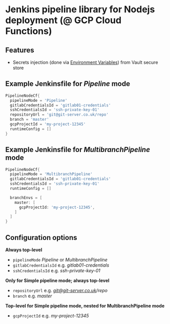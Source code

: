 # Jenkins pipeline library for Nodejs deployment (@ GCP Cloud Functions)

## Features

- Secrets injection (done via [Environment Variables](https://cloud.google.com/functions/docs/env-var)) from Vault secure store

## Example Jenkinsfile for _Pipeline_ mode

```groovy
PipelineNodeCf{
  pipelineMode = 'Pipeline'
  gitlabCredentialsId = 'gitlab01-credentials'
  sshCredentialsId = 'ssh-private-key-01'
  repositoryUrl = 'git@git-server.co.uk/repo'
  branch = 'master'
  gcpProjectId = 'my-project-12345'
  runtimeConfig = []
}
```

## Example Jenkinsfile for _MultibranchPipeline_ mode

```groovy
PipelineNodeCf{
  pipelineMode = 'MultibranchPipeline'
  gitlabCredentialsId = 'gitlab01-credentials'
  sshCredentialsId = 'ssh-private-key-01'
  runtimeConfig = []

  branchEnvs = [
    master: [
      gcpProjectId: 'my-project-12345',
    ]
  ]
}
```

## Configuration options

**Always top-level**
- `pipelineMode` *Pipeline* or *MultibranchPipeline*
- `gitlabCredentialsId` e.g. *gitlab01-credentials*
- `sshCredentialsId` e.g. *ssh-private-key-01*

**Only for Simple pipeline mode; always top-level**
- `repositoryUrl` e.g. *git@git-server.co.uk/repo*
- `branch` e.g. *master*

**Top-level for Simple pipeline mode, nested for MultibranchPipeline mode**
- `gcpProjectId` e.g. *my-project-12345*
